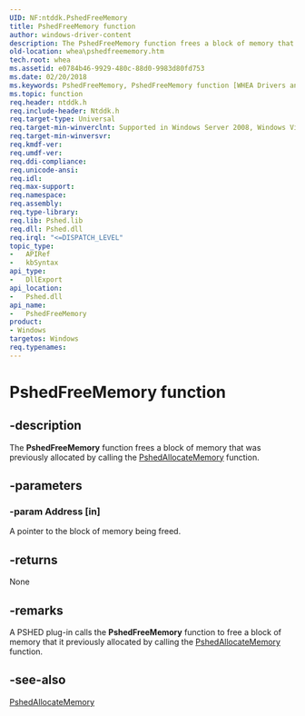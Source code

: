 ```yaml
---
UID: NF:ntddk.PshedFreeMemory
title: PshedFreeMemory function
author: windows-driver-content
description: The PshedFreeMemory function frees a block of memory that was previously allocated by calling the PshedAllocateMemory function.
old-location: whea\pshedfreememory.htm
tech.root: whea
ms.assetid: e0784b46-9929-480c-88d0-9983d80fd753
ms.date: 02/20/2018
ms.keywords: PshedFreeMemory, PshedFreeMemory function [WHEA Drivers and Applications], ntddk/PshedFreeMemory, whea.pshedfreememory, whearef_e17812c6-f817-490d-b1f7-bf5fa16d769b.xml
ms.topic: function
req.header: ntddk.h
req.include-header: Ntddk.h
req.target-type: Universal
req.target-min-winverclnt: Supported in Windows Server 2008, Windows Vista SP1, and later versions of Windows.
req.target-min-winversvr: 
req.kmdf-ver: 
req.umdf-ver: 
req.ddi-compliance: 
req.unicode-ansi: 
req.idl: 
req.max-support: 
req.namespace: 
req.assembly: 
req.type-library: 
req.lib: Pshed.lib
req.dll: Pshed.dll
req.irql: "<=DISPATCH_LEVEL"
topic_type:
-	APIRef
-	kbSyntax
api_type:
-	DllExport
api_location:
-	Pshed.dll
api_name:
-	PshedFreeMemory
product:
- Windows
targetos: Windows
req.typenames: 
---
```


# PshedFreeMemory function


## -description


The <b>PshedFreeMemory</b> function frees a block of memory that was previously allocated by calling the <a href="https://msdn.microsoft.com/library/windows/hardware/ff559461">PshedAllocateMemory</a> function.


## -parameters




### -param Address [in]

A pointer to the block of memory being freed.


## -returns



None




## -remarks



A PSHED plug-in calls the <b>PshedFreeMemory</b> function to free a block of memory that it previously allocated by calling the <a href="https://msdn.microsoft.com/library/windows/hardware/ff559461">PshedAllocateMemory</a> function.




## -see-also




<a href="https://msdn.microsoft.com/library/windows/hardware/ff559461">PshedAllocateMemory</a>
 

 

